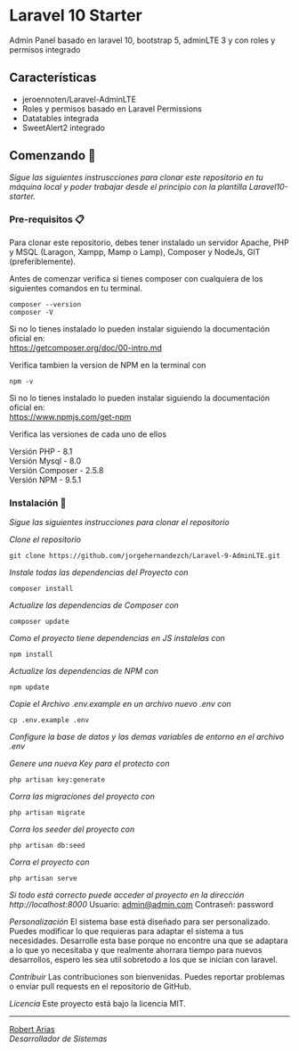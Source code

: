 # Laravel 10 Starter
Admin Panel basado en laravel 10, bootstrap 5, adminLTE 3 y con roles y permisos integrado

## Características

* jeroennoten/Laravel-AdminLTE
* Roles y permisos basado en Laravel Permissions
* Datatables integrada
* SweetAlert2 integrado

## Comenzando 🚀

_Sigue las siguientes instruscciones para clonar este repositorio en tu máquina local y poder trabajar desde el principio con la plantilla Laravel10-starter._

### Pre-requisitos 📋

Para clonar este repositorio, debes tener instalado un servidor Apache, PHP y MSQL (Laragon, Xampp, Mamp o Lamp), Composer y NodeJs, GIT (preferiblemente).

Antes de comenzar verifica si tienes composer con cualquiera de los siguientes comandos en tu terminal.
```
composer --version 
composer -V
```
Si no lo tienes instalado lo pueden instalar siguiendo la documentación oficial en:  
https://getcomposer.org/doc/00-intro.md

Verifica tambien la version de NPM en la terminal con
```
npm -v
```
Si no lo tienes instalado lo pueden instalar siguiendo la documentación oficial en:  
https://www.npmjs.com/get-npm

Verifica las versiones de cada uno de ellos

Versión PHP - 8.1  
Versión Mysql - 8.0  
Versión Composer - 2.5.8  
Versión NPM - 9.5.1  

### Instalación 🔧

_Sigue las siguientes instrucciones para clonar el repositorio_

_Clone el repositorio_

```
git clone https://github.com/jorgehernandezch/Laravel-9-AdminLTE.git
```

_Instale todas las dependencias del Proyecto con_

```
composer install
```

_Actualize las dependencias de Composer con_

```
composer update
```

_Como el proyecto tiene dependencias en JS instalelas con_

```
npm install
```

_Actualize las dependencias de NPM con_

```
npm update
```

_Copie el Archivo .env.example en un archivo nuevo .env con_

```
cp .env.example .env
```
_Configure la base de datos y las demas variables de entorno en el archivo .env_

_Genere una nueva Key para el protecto con_

```
php artisan key:generate
```

_Corra las migraciones del proyecto con_

```
php artisan migrate
```

_Corra los seeder del proyecto con_

```
php artisan db:seed
```
_Corra el proyecto con_

```
php artisan serve
```

_Si todo está correcto puede acceder al proyecto en la dirección http://localhost:8000_ 
Usuario: admin@admin.com
Contraseñ: password

_Personalización_
El sistema base está diseñado para ser personalizado. Puedes modificar lo que requieras para adaptar el sistema a tus necesidades.
Desarrolle esta base porque no encontre una que se adaptara a lo que yo necesitaba y que realmente ahorrara tiempo para nuevos desarrollos, espero les sea util sobretodo a los que se inician con laravel.

_Contribuir_
Las contribuciones son bienvenidas. Puedes reportar problemas o enviar pull requests en el repositorio de GitHub.

_Licencia_
Este proyecto está bajo la licencia MIT.

---
[Robert Arias](https://github.com/robertjota)  
_Desarrollador de Sistemas_
